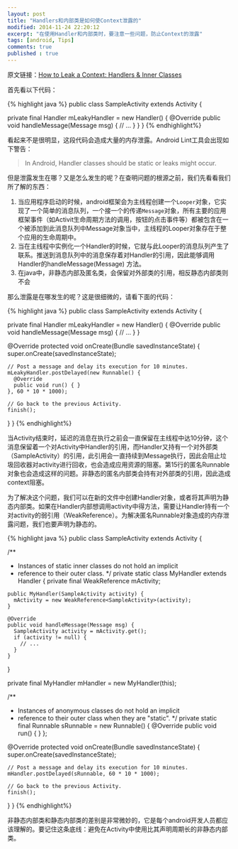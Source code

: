 ```yaml
---
layout: post
title: "Handlers和内部类是如何使Context泄露的"
modified: 2014-11-24 22:20:12
excerpt: "在使用Handler和内部类时，要注意一些问题，防止Context的泄露"
tags: [android, Tips]
comments: true
published : true
---
```


原文链接：[How to Leak a Context: Handlers & Inner Classes](http://www.androiddesignpatterns.com/2013/01/inner-class-handler-memory-leak.html)

首先看以下代码：

{% highlight java %}
public class SampleActivity extends Activity {

  private final Handler mLeakyHandler = new Handler() {
    @Override
    public void handleMessage(Message msg) {
      // ... 
    }
  }
}
{% endhighlight%}

看起来不是很明显，这段代码会造成大量的内存泄露。Android Lint工具会出现如下警告：

>In Android, Handler classes should be static or leaks might occur.

但是泄露发生在哪？又是怎么发生的呢？在查明问题的根源之前，我们先看看我们所了解的东西：

1. 当应用程序启动的时候，android框架会为主线程创建一个`Looper`对象，它实现了一个简单的消息队列，一个接一个的传递`Message`对象，所有主要的应用框架事件（如Activit生命周期方法的调用，按钮的点击事件等）都被包含在一个被添加到此消息队列中Message对象当中，主线程的Looper对象存在于整个应用的生命周期中。
2. 当在主线程中实例化一个Handler的时候，它就与此Looper的消息队列产生了联系。推送到消息队列中的消息保存着对Handler的引用，因此能够调用Handler的handleMessage(Message) 方法。
3. 在java中，非静态内部及匿名类，会保留对外部类的引用，相反静态内部类则不会

那么泄露是在哪发生的呢？这是很细微的，请看下面的代码：

{% highlight java %}
public class SampleActivity extends Activity {
 
  private final Handler mLeakyHandler = new Handler() {
    @Override
    public void handleMessage(Message msg) {
      // ...
    }
  }
 
  @Override
  protected void onCreate(Bundle savedInstanceState) {
    super.onCreate(savedInstanceState);
 
    // Post a message and delay its execution for 10 minutes.
    mLeakyHandler.postDelayed(new Runnable() {
      @Override
      public void run() { }
    }, 60 * 10 * 1000);
 
    // Go back to the previous Activity.
    finish();
  }
}
{% endhighlight%}

当Activity结束时，延迟的消息在执行之前会一直保留在主线程中达10分钟，这个消息保留着一个对Activity中Handler的引用，而Handler又持有一个对外部类（SampleActivity）的引用，此引用会一直持续到Message执行，因此会阻止垃圾回收器对activity进行回收，也会造成应用资源的阻塞。第15行的匿名Runnable对象也会造成这样的问题。非静态的匿名内部类会持有对外部类的引用，因此造成context阻塞。

为了解决这个问题，我们可以在新的文件中创建Handler对象，或者将其声明为静态内部类。如果在Handler内部想调用activity中得方法，需要让Handler持有一个对activity的弱引用（WeakReference）。为解决匿名Runnable对象造成的内存泄露问题，我们也要声明为静态的。

{% highlight java %}
public class SampleActivity extends Activity {

  /**
   * Instances of static inner classes do not hold an implicit
   * reference to their outer class.
   */
  private static class MyHandler extends Handler {
    private final WeakReference<SampleActivity> mActivity;

    public MyHandler(SampleActivity activity) {
      mActivity = new WeakReference<SampleActivity>(activity);
    }

    @Override
    public void handleMessage(Message msg) {
      SampleActivity activity = mActivity.get();
      if (activity != null) {
        // ...
      }
    }
  }

  private final MyHandler mHandler = new MyHandler(this);

  /**
   * Instances of anonymous classes do not hold an implicit
   * reference to their outer class when they are "static".
   */
  private static final Runnable sRunnable = new Runnable() {
      @Override
      public void run() { }
  };

  @Override
  protected void onCreate(Bundle savedInstanceState) {
    super.onCreate(savedInstanceState);

    // Post a message and delay its execution for 10 minutes.
    mHandler.postDelayed(sRunnable, 60 * 10 * 1000);
    
    // Go back to the previous Activity.
    finish();
  }
}
{% endhighlight%}

非静态内部类和静态内部类的差别是非常微妙的，它是每个android开发人员都应该理解的。要记住这条底线：避免在Activity中使用比其声明周期长的非静态内部类。
